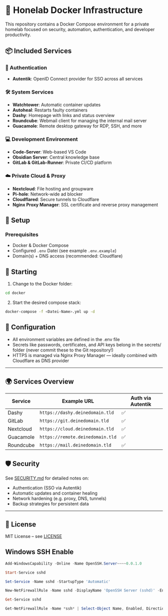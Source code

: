 # 🐝 Honelab Docker Infrastructure

This repository contains a Docker Compose environment for a private homelab focused on security, automation, authentication, and developer productivity.

## 📦 Included Services

### 🔐 Authentication

- **Autentik**: OpenID Connect provider for SSO across all services

### 🛠 System Services

- **Watchtower**: Automatic container updates
- **Autoheal**: Restarts faulty containers
- **Dashy**: Homepage with links and status overview
- **Roundcube**: Webmail client for managing the internal mail server
- **Guacamole**: Remote desktop gateway for RDP, SSH, and more

### 💻 Development Environment

- **Code-Server**: Web-based VS Code
- **Obsidian Server**: Central knowledge base
- **GitLab & GitLab-Runner**: Private CI/CD platform

### ☁️ Private Cloud & Proxy

- **Nextcloud**: File hosting and groupware
- **Pi-hole**: Network-wide ad blocker
- **Cloudflared**: Secure tunnels to Cloudflare
- **Nginx Proxy Manager**: SSL certificate and reverse proxy management

## 🚀 Setup

### Prerequisites

- Docker & Docker Compose
- Configured `.env` Datei (see example `.env.example`)
- Domain(s) + DNS access (recommended: Cloudflare)

## 🚀 Starting

1. Change to the Docker folder:

```bash
cd docker
```

2. Start the desired compose stack:

```bash
docker-compose -f <Datei-Name>.yml up -d
```

## 🔧 Configuration

- All environment variables are defined in the .env file
- Secrets like passwords, certificates, and API keys belong in the secrets/ folder (never commit these to the Git repository!)
- HTTPS is managed via Nginx Proxy Manager — ideally combined with Cloudflare as DNS provider

---

## 🌍 Services Overview

| Service   | Example URL                      | Auth via Autentik |
| --------- | -------------------------------- | ----------------- |
| Dashy     | `https://dashy.deinedomain.tld`  | ✅                |
| GitLab    | `https://git.deinedomain.tld`    | ✅                |
| Nextcloud | `https://cloud.deinedomain.tld`  | ✅                |
| Guacamole | `https://remote.deinedomain.tld` | ✅                |
| Roundcube | `https://mail.deinedomain.tld`   | ✅                |

## 🛡 Security

See [SECURITY.md](./SECURITY.md) for detailed notes on:

- Authentication (SSO via Autentik)
- Automatic updates and container healing
- Network hardening (e.g. proxy, DNS, tunnels)
- Backup strategies for persistent data

---

## 📜 License

MIT License – see [LICENSE](./LICENSE)

## Windows SSH Enable

```powershell
Add-WindowsCapability -Online -Name OpenSSH.Server~~~~0.0.1.0

Start-Service sshd

Set-Service -Name sshd -StartupType 'Automatic'

New-NetFirewallRule -Name sshd -DisplayName 'OpenSSH Server (sshd)' -Enabled True -Direction Inbound -Protocol TCP -Action Allow -LocalPort 22

Get-Service sshd

Get-NetFirewallRule -Name *ssh* | Select-Object Name, Enabled, Direction, Action, Profile
```
